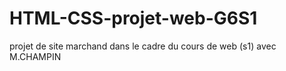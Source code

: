 # HTML-CSS-projet-web-G6S1
projet de site marchand dans le cadre du cours de web (s1) avec M.CHAMPIN
